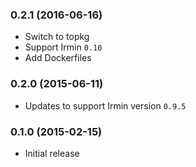 ### 0.2.1 (2016-06-16)

* Switch to topkg
* Support Irmin `0.10`
* Add Dockerfiles

### 0.2.0 (2015-06-11)

* Updates to support Irmin version `0.9.5`

### 0.1.0 (2015-02-15)

* Initial release

